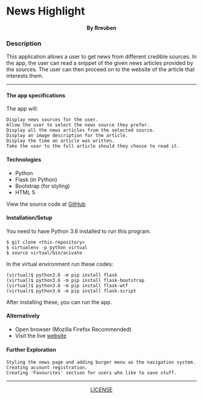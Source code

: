 # News Highlight

<p align = "center">
    <b>By Rreuben</b>  
</p>

### Description
This application allows a user to get news from different credible sources. In the app, the user can read a snippet of the given news articles provided by the sources. The user can then proceed on to the website of the article that interests them.

***
#### The app specifications 
The app will:

    Display news sources for the user.
    Allow the user to select the news source they prefer.
    Display all the news articles from the selected source.
    Display an image description for the article.
    Display the time an article was written.
    Take the user to the full article should they choose to read it.

#### Technologies
* Python
* Flask (in Python)
* Bootstrap (for styling)
* HTML 5

View the source code at [GitHub](https://github.com/Rreuben/news-highlight)

#### Installation/Setup
You need to have Python 3.6 installed to run this program.

`$ git clone <this-repository>`<br />
`$ virtualenv -p python virtual`<br />
`$ source virtual/bin/acivate`

In the virtual environment run these codes:

`(virtual)$ python3.6 -m pip install flask`<br />
`(virtual)$ python3.6 -m pip install flask-bootstrap`<br />
`(virtual)$ python3.6 -m pip install flask-wtf`<br />
`(virtual)$ python3.6 -m pip install flask-script`

After installing these, you can run the app.

#### Alternatively

* Open browser (Mozilla Firefox Recommended)
* Visit the live [website](https://pewnews.herokuapp.com/)

#### Further Exploration

    Styling the news page and adding burger menu as the navigation system.
    Creating account registration.
    Creating 'Favourites' section for users who like to save stuff.

***

<p align = "center">
    <a href = "https://github.com/Rreuben/news-highlight/blob/master/LICENSE">LICENSE</a>
</p>
